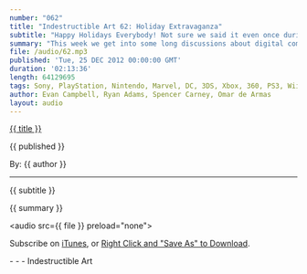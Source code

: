 ```yaml
---
number: "062"
title: "Indestructible Art 62: Holiday Extravaganza"
subtitle: "Happy Holidays Everybody! Not sure we said it even once during the show, but do know, we wish you and yours a great season and happy times all around."
summary: "This week we get into some long discussions about digital comics and the state of the games industry. I found it quite interesting. Evan likes what the new Humble Bundle has to offer. Spencer is amazed at Comixology earnings. Omar is optimistic about THQ news, and Ryan tells the group about Batgirl's new writer. And finally we end the show with some Pick's of the Week."
file: /audio/62.mp3
published: 'Tue, 25 DEC 2012 00:00:00 GMT'
duration: '02:13:36'
length: 64129695
tags: Sony, PlayStation, Nintendo, Marvel, DC, 3DS, Xbox, 360, PS3, Wii, WiiU, PSN, XBLA, Video Games, Comics, Games, Indestructible Art, Comixology, Batgirl, Gail Simone, Humble Bundle, THQ
author: Evan Campbell, Ryan Adams, Spencer Carney, Omar de Armas
layout: audio
---
```


<a href="../episodes/{{ number }}.html" class='postTitleLink'><p class='postTitle'>{{ title }}</p></a>
<p class='postPublished'>{{ published }}</p>
<p class='postAuthor'>By: {{ author }}</p>
<hr>
<p class='podcastSummary'>{{ subtitle }}</p>

<p class='podcastSummary'>{{ summary }}</p>

<audio src={{ file }} preload="none"></audio>
<p class='subLinks'>Subscribe on <a href='http://bit.ly/iapodcast'>iTunes</a>, or <a href={{ file }}>Right Click and "Save As" to Download</a>.</p>
- - -
Indestructible Art